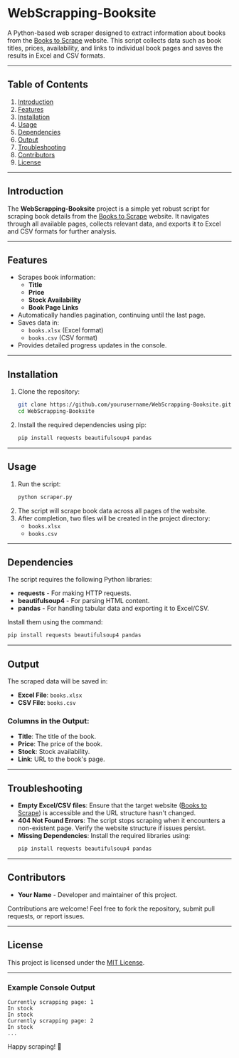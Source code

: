 # WebScrapping-Booksite

A Python-based web scraper designed to extract information about books from the [Books to Scrape](https://books.toscrape.com) website. This script collects data such as book titles, prices, availability, and links to individual book pages and saves the results in Excel and CSV formats.

---

## Table of Contents
1. [Introduction](#introduction)
2. [Features](#features)
3. [Installation](#installation)
4. [Usage](#usage)
5. [Dependencies](#dependencies)
6. [Output](#output)
7. [Troubleshooting](#troubleshooting)
8. [Contributors](#contributors)
9. [License](#license)

---

## Introduction
The **WebScrapping-Booksite** project is a simple yet robust script for scraping book details from the [Books to Scrape](https://books.toscrape.com) website. It navigates through all available pages, collects relevant data, and exports it to Excel and CSV formats for further analysis.

---

## Features
- Scrapes book information:
  - **Title**
  - **Price**
  - **Stock Availability**
  - **Book Page Links**
- Automatically handles pagination, continuing until the last page.
- Saves data in:
  - `books.xlsx` (Excel format)
  - `books.csv` (CSV format)
- Provides detailed progress updates in the console.

---

## Installation
1. Clone the repository:
   ```bash
   git clone https://github.com/yourusername/WebScrapping-Booksite.git
   cd WebScrapping-Booksite
   ```
2. Install the required dependencies using pip:
   ```bash
   pip install requests beautifulsoup4 pandas
   ```

---

## Usage
1. Run the script:
   ```bash
   python scraper.py
   ```
2. The script will scrape book data across all pages of the website.
3. After completion, two files will be created in the project directory:
   - `books.xlsx`
   - `books.csv`

---

## Dependencies
The script requires the following Python libraries:
- **requests** - For making HTTP requests.
- **beautifulsoup4** - For parsing HTML content.
- **pandas** - For handling tabular data and exporting it to Excel/CSV.

Install them using the command:
```bash
pip install requests beautifulsoup4 pandas
```

---

## Output
The scraped data will be saved in:
- **Excel File**: `books.xlsx`
- **CSV File**: `books.csv`

### Columns in the Output:
- **Title**: The title of the book.
- **Price**: The price of the book.
- **Stock**: Stock availability.
- **Link**: URL to the book's page.

---

## Troubleshooting
- **Empty Excel/CSV files**: Ensure that the target website ([Books to Scrape](https://books.toscrape.com)) is accessible and the URL structure hasn't changed.
- **404 Not Found Errors**: The script stops scraping when it encounters a non-existent page. Verify the website structure if issues persist.
- **Missing Dependencies**: Install the required libraries using:
  ```bash
  pip install requests beautifulsoup4 pandas
  ```

---

## Contributors
- **Your Name** - Developer and maintainer of this project.

Contributions are welcome! Feel free to fork the repository, submit pull requests, or report issues.

---

## License
This project is licensed under the [MIT License](LICENSE).

---

### Example Console Output
```plaintext
Currently scrapping page: 1
In stock
In stock
Currently scrapping page: 2
In stock
...
```

Happy scraping! 🎉
